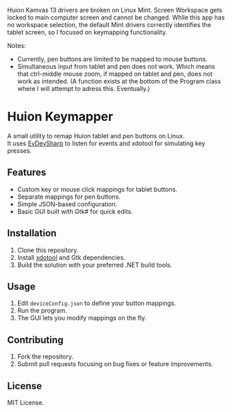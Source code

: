 Huion Kamvas 13 drivers are broken on Linux Mint. Screen Workspace gets locked to main computer screen and cannot be changed. While this app has no workspace selection, the default Mint drivers correctly identifies the tablet screen, so I focused on keymapping functionality.


Notes:
- Currently, pen buttons are limited to be mapped to mouse buttons.
- Simultaneous input from tablet and pen does not work. Which means that ctrl-middle mouse zoom, if mapped on tablet and pen, does not work as intended. (A function exists at the bottom of the Program class where I will attempt to adress this. Eventually.)


# Huion Keymapper

A small utility to remap Huion tablet and pen buttons on Linux.  
It uses [EvDevSharp](https://github.com/) to listen for events and xdotool for simulating key presses.

## Features
- Custom key or mouse click mappings for tablet buttons.
- Separate mappings for pen buttons.
- Simple JSON-based configuration.
- Basic GUI built with Gtk# for quick edits.

## Installation
1. Clone this repository.  
2. Install [xdotool](https://github.com/jordansissel/xdotool) and Gtk dependencies.  
3. Build the solution with your preferred .NET build tools.

## Usage
1. Edit `deviceConfig.json` to define your button mappings.  
2. Run the program.  
3. The GUI lets you modify mappings on the fly.  

## Contributing
1. Fork the repository.  
2. Submit pull requests focusing on bug fixes or feature improvements.  

## License
MIT License.  